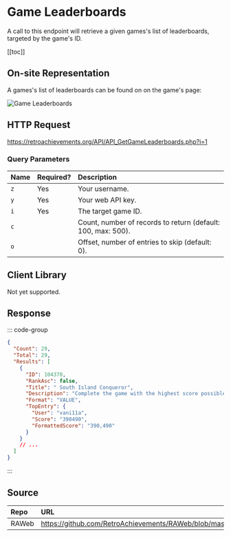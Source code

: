 <script setup>
import SampleRequest from '../components/SampleRequest.vue';
</script>

# Game Leaderboards

A call to this endpoint will retrieve a given games's list of leaderboards, targeted by the game's ID.

[[toc]]

## On-site Representation

A games's list of leaderboards can be found on on the game's page:

![Game Leaderboards](/game-leaderboards.png)

## HTTP Request

<SampleRequest httpVerb="GET">https://retroachievements.org/API/API_GetGameLeaderboards.php?i=1</SampleRequest>

### Query Parameters

| Name | Required? | Description                                                  |
| :--- | :-------- | :----------------------------------------------------------- |
| `z`  | Yes       | Your username.                                               |
| `y`  | Yes       | Your web API key.                                            |
| `i`  | Yes       | The target game ID.                                          |
| `c`  |           | Count, number of records to return (default: 100, max: 500). |
| `o`  |           | Offset, number of entries to skip (default: 0).              |

## Client Library

Not yet supported.

## Response

::: code-group

```json [HTTP Response]
{
  "Count": 29,
  "Total": 29,
  "Results": [
    {
      "ID": 104370,
      "RankAsc": false,
      "Title": " South Island Conqueror",
      "Description": "Complete the game with the highest score possible",
      "Format": "VALUE",
      "TopEntry": {
        "User": "vani11a",
        "Score": "390490",
        "FormattedScore": "390,490"
      }
    }
    // ...
  ]
}
```

:::

## Source

| Repo  | URL                                                                                           |
| :---- | :-------------------------------------------------------------------------------------------- |
| RAWeb | https://github.com/RetroAchievements/RAWeb/blob/master/public/API/API_GetGameLeaderboards.php |
